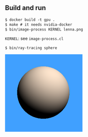 ## Build and run

```console
$ docker build -t gpu .
$ make # it needs nvidia-docker
$ bin/image-process KERNEL lenna.png
```

`KERNEL`: see `image-process.cl`

```console
$ bin/ray-tracing sphere
```

![sphere](result-sphere.png)
